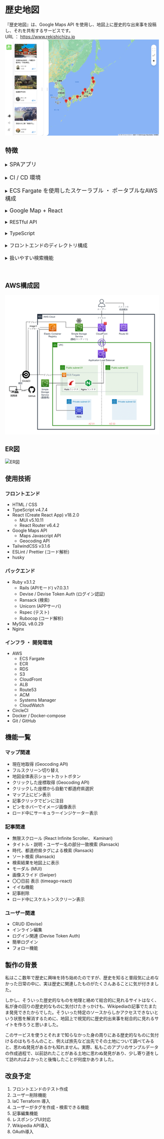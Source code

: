 # 歴史地図
『歴史地図』は、Google Maps API を使用し、地図上に歴史的な出来事を投稿し、それを共有するサービスです。  
URL ： https://www.rekishichizu.jp
<img width="auto" alt="WEBページサンプル画像" src="WEBページサンプル01.png">


## 特徴
<details> 
  <summary><font size="4">SPAアプリ</font></summary>
  このアプリはフロントエンドで Create React App を使い作成したSPAアプリを、AWS S3 へデプロイし AWS CloudFront で静的コンテンツとして配信しています。<br>
  また、SPAアプリの弱点である初期読み込みの遅さを解消する工夫として、初期読み込みする記事数を減らし、無限スクロールによってデータを追加取得することや、バックエンドの N+1 問題を解消することによってレスポンスを早くするなどの工夫を施しています。
</details>
<br>
<details> 
  <summary><font size="4">CI / CD 環境</font></summary>
  開発環境に Docker を使用し、CI / CD ツールとして CircleCI を使用しています。<br>
  CircleCI が GitHub のmainブランチへのpush / mergeを検知して、自動でテストが走り、テストが成功すると自動デプロイが実行される環境を構築しています。<br>
  また、 git commit を実行した際に自動でコード解析、コード整形が行われ、コードの品質を一定に保つようになっています。
</details>
<br>
<details> 
  <summary><font size="4">ECS Fargate を使用したスケーラブル ・ ポータブルなAWS構成</font></summary>
  バックエンドのproduction環境として Fargate を使用することで、拡張が容易で、さらにコンテナ技術により開発環境とproduction環境の差異を吸収し、携帯性の高い環境を構築しています。
</details>
<br>
<details> 
  <summary><font size="4">Google Map + React</font></summary>
  このアプリのメイン機能である地図と記事の表示や扱いについて、Google Maps API と React の豊富なライブラリを活用し、なるべくユーザーが分かりやすく簡単に操作できるようにアプリを作成しました。
</details>
<br>
<details> 
  <summary><font size="3">RESTful API</font></summary>
  厳密には RESTful API とは呼べないかもしれませんが、リソースに対してなるべく RESTful API の原則にのっとった仕様を目指しました。<br>
  例)<br>
  &emsp;・ Devise Token Auth を使用したトークン認証によりステートレスな設計<br>
  &emsp;・ リソース検索 : [GET]&emsp;&emsp;https&#58;//api.rekishichizu.jp/v1/articles?period_ids=5,6&sort_by=likes_count+DESC<br>
  &emsp;・ 個別リソース : [GET]&emsp;&emsp;https&#58;//api.rekishichizu.jp/v1/users/{user_name}<br>
  &emsp;・ リソース削除 : [DELETE] https&#58;//api.rekishichizu.jp/v1/articles/{article_id} *ヘッダーに認証トークンが必要
</details>
<br>
<details> 
  <summary><font size="3">TypeScript</font></summary>
  TypeScript により、安全性の高い JavaScript コードとなっています。
</details>
<br>
<details> 
  <summary><font size="3">フロントエンドのディレクトリ構成</font></summary>
  フロントエンドのディレクトリ構成でUIとロジックの切り分けを意識し、また、UIについてもレイアウトと要素の切り分けなどを意識したディレクトリ構成にしました(一部切り分けが終わっていないコードがあります。また下記の定義を厳密に守っているわけではありません)。<br>
  src/<br>
  ├ Hooks&emsp;&emsp; (カスタムフック)<br>
  ├ Utils&emsp;&emsp;&emsp;(ロジック関連)<br>
  ├ Pages&emsp;&emsp; (URLに対応。Viewで構成される。ページ全体のレイアウトを決定する)<br>
  ├ Views&emsp;&emsp; (TemplateとPartで構成され、主に要素間のスペースなどのレイアウトを決定する)<br>
  ├ Templates (Partで構成される)<br>
  ├ Parts&emsp;&emsp;&ensp;(最小UI要素。自身で完結したロジックのみ持つ)<br>
  └ index.tsx
</details>
<br>
<details> 
  <summary><font size="3">扱いやすい検索機能</font></summary>
  Ruby の Gem Ransack を使用し、記事のタイトル、説明、またはユーザー名に対する部分一致検索、これら条件にプラスしてソート検索やタグ検索を併用して検索できます。<br>
  また、デモデータを各都道府県に最低1つずつ用意し、様々な条件で検索を試すことができるようにしました。
</details>
<br>
<br>


##  AWS構成図
<img width="auto" alt="AWS構成図" src="AWS構成図.png">


##  ER図
<img width="auto" alt="ER図" src="ER図.png">


##  使用技術
### フロントエンド
- HTML / CSS
- TypeScript v4.7.4
- React (Create React App) v18.2.0  
  - MUI v5.10.11
  - React Router v6.4.2
- Google Maps API
  - Maps Javascript API
  - Geocoding API
- TailwindCSS v3.1.6
- ESLint / Prettier (コード解析)
- husky
### バックエンド
- Ruby v3.1.2
  - Rails (APIモード) v7.0.3.1
  - Devise / Devise Token Auth (ログイン認証)
  - Ransack (検索)
  - Unicorn (APPサーバ)
  - Rspec (テスト)
  - Rubocop (コード解析)
- MySQL v8.0.29
- Nginx
### インフラ ・ 開発環境
- AWS
  - ECS Fargate
  - ECR
  - RDS
  - S3
  - CloudFront
  - ALB
  - Route53
  - ACM
  - Systems Manager
  - CloudWatch
- CircleCI
- Docker / Docker-compose
- Git / GitHub



##  機能一覧
### マップ関連
- 現在地取得 (Geocoding API)
- フルスクリーン切り替え
- 地図全体表示ショートカットボタン
- クリックした座標取得 (Geocoding API)
- クリックした座標から自動で都道府県選択
- マップ上にピン表示
- 記事クリックでピンに注目
- ピンをホバーでイメージ画像表示
- ロード中にサーキュラーインジケーター表示
### 記事関連
- 無限スクロール (React Infinite Scroller、 Kaminari)
- タイトル・説明・ユーザー名の部分一致検索 (Ransack)
- 時代、都道府県タグによる検索 (Ransack)
- ソート検索 (Ransack)
- 検索結果を地図上に表示
- モーダル (MUI)
- 画像スライド (Swiper)
- 〇〇日前 表示 (timeago-react)
- イイね機能
- 記事削除
- ロード中にスケルトンスクリーン表示
### ユーザー関連
- CRUD (Devise)
- インライン編集
- ログイン関連 (Devise Token Auth)
- 簡単ログイン
- フォロー機能


##  製作の背景
私はここ数年で歴史に興味を持ち始めたのですが、歴史を知ると普段気に止めなかった日常の中に、実は歴史に関連したものがたくさんあることに気が付きました。

しかし、そういった歴史的なものを地理と絡めて総合的に見れるサイトはなく、私が身の回りの歴史的なものに気付けたきっかけも、Wikipediaの記事でたまたま発見できたからでした。そういった特定のソースからしかアクセスできないという状態を解消するために、地図上で視覚的に歴史的出来事を総合的に見れるサイトを作ろうと思いました。

このサービスを使うとそれまで知らなかった身の周りにある歴史的なものに気付けるのはもちろんのこと、例えば旅先など出先でその土地について調べてみると、思わぬ発見があるかも知れません。実際、私もこのアプリのサンプルデータの作成過程で、以前訪れたことがある土地に思わぬ発見があり、少し寄り道をして訪れればよかったと後悔したことが何度かありました。


## 改良予定
1. フロントエンドのテスト作成
1. ユーザー削除機能
1. IaC Terraform 導入
1. ユーザーがタグを作成・検索できる機能
1. 記事編集機能
1. レスポンシブUI対応
1. Wikipedia API導入
1. OAuth導入
